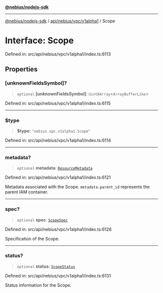 [**@nebius/nodejs-sdk**](../../../../../README.md)

***

[@nebius/nodejs-sdk](../../../../../README.md) / [api/nebius/vpc/v1alpha1](../README.md) / Scope

# Interface: Scope

Defined in: src/api/nebius/vpc/v1alpha1/index.ts:6113

## Properties

### \[unknownFieldsSymbol\]?

> `optional` **\[unknownFieldsSymbol\]**: `Uint8Array`\<`ArrayBufferLike`\>

Defined in: src/api/nebius/vpc/v1alpha1/index.ts:6115

***

### $type

> **$type**: `"nebius.vpc.v1alpha1.Scope"`

Defined in: src/api/nebius/vpc/v1alpha1/index.ts:6114

***

### metadata?

> `optional` **metadata**: [`ResourceMetadata`](../../../common/v1/interfaces/ResourceMetadata.md)

Defined in: src/api/nebius/vpc/v1alpha1/index.ts:6121

Metadata associated with the Scope.
 `metadata.parent_id` represents the parent IAM container.

***

### spec?

> `optional` **spec**: [`ScopeSpec`](ScopeSpec.md)

Defined in: src/api/nebius/vpc/v1alpha1/index.ts:6126

Specification of the Scope.

***

### status?

> `optional` **status**: [`ScopeStatus`](ScopeStatus.md)

Defined in: src/api/nebius/vpc/v1alpha1/index.ts:6131

Status information for the Scope.
